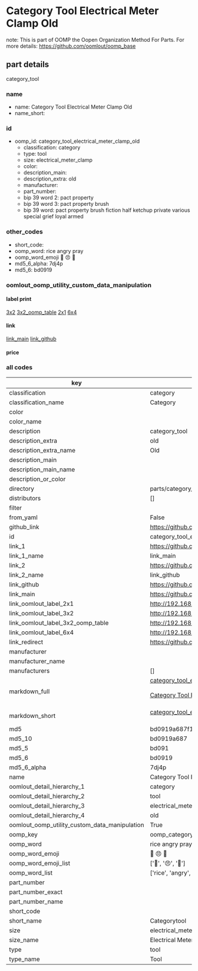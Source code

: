 # Category Tool Electrical Meter Clamp Old  

note: This is part of OOMP the Oopen Organization Method For Parts. For more details: https://github.com/oomlout/oomp_base

##  part details
  



category_tool



### name
* name: Category Tool Electrical Meter Clamp Old
* name_short: 
### id
* oomp_id: category_tool_electrical_meter_clamp_old
  * classification: category
  * type: tool
  * size: electrical_meter_clamp
  * color: 
  * description_main: 
  * description_extra: old
  * manufacturer: 
  * part_number: 
  * bip 39 word 2: pact property
  * bip 39 word 3: pact property brush
  * bip 39 word: pact property brush fiction half ketchup private various special grief loyal armed

### other_codes
* short_code: 
* oomp_word: rice angry pray
* oomp_word_emoji :rice: :angry: :pray:
* md5_6_alpha: 7dj4p
* md5_6: bd0919






### oomlout_oomp_utility_custom_data_manipulation
#### label print
[3x2](http://192.168.1.245:1112/?label=oomp%207dj4p)
[3x2_oomp_table](http://192.168.1.108:1112/?label=oomp%207dj4p)
[2x1](http://192.168.1.242:1112/?label=oomp%207dj4p)
[6x4](http://192.168.1.55:1112/?label=oomp%207dj4p)    

#### link

[link_main](https://github.com/oomlout/oomlout_oomp_version_1_messy/tree/main/parts/category_tool_electrical_meter_clamp_old) [link_github](https://github.com/oomlout/oomlout_oomp_version_1_messy/tree/main/parts/category_tool_electrical_meter_clamp_old)                             

#### price







### all codes 
| key | value |  
| --- | --- |  
| classification | category |  
| classification_name | Category |  
| color |  |  
| color_name |  |  
| description | category_tool |  
| description_extra | old |  
| description_extra_name | Old |  
| description_main |  |  
| description_main_name |  |  
| description_or_color |   |  
| directory | parts/category_tool_electrical_meter_clamp_old |  
| distributors | [] |  
| filter |  |  
| from_yaml | False |  
| github_link | https://github.com/oomlout/oomlout_oomp_part_src/tree/main/parts/category_tool_electrical_meter_clamp_old |  
| id | category_tool_electrical_meter_clamp_old |  
| link_1 | https://github.com/oomlout/oomlout_oomp_version_1_messy/tree/main/parts/category_tool_electrical_meter_clamp_old |  
| link_1_name | link_main |  
| link_2 | https://github.com/oomlout/oomlout_oomp_version_1_messy/tree/main/parts/category_tool_electrical_meter_clamp_old |  
| link_2_name | link_github |  
| link_github | https://github.com/oomlout/oomlout_oomp_version_1_messy/tree/main/parts/category_tool_electrical_meter_clamp_old |  
| link_main | https://github.com/oomlout/oomlout_oomp_version_1_messy/tree/main/parts/category_tool_electrical_meter_clamp_old |  
| link_oomlout_label_2x1 | http://192.168.1.242:1112/?label=oomp%207dj4p |  
| link_oomlout_label_3x2 | http://192.168.1.245:1112/?label=oomp%207dj4p |  
| link_oomlout_label_3x2_oomp_table | http://192.168.1.108:1112/?label=oomp%207dj4p |  
| link_oomlout_label_6x4 | http://192.168.1.55:1112/?label=oomp%207dj4p |  
| link_redirect | https://github.com/oomlout/oomlout_oomp_version_1_messy/tree/main/parts/category_tool_electrical_meter_clamp_old |  
| manufacturer |  |  
| manufacturer_name |  |  
| manufacturers | [] |  
| markdown_full | [category_tool_electrical_meter_clamp_old](none)<br>[](none)<br>[Category Tool Electrical Meter Clamp Old](none)<br><br> |  
| markdown_short | [category_tool_electrical_meter_clamp_old](none)<br><br> |  
| md5 | bd0919a687f19565e7b4355c3a6b1cf5 |  
| md5_10 | bd0919a687 |  
| md5_5 | bd091 |  
| md5_6 | bd0919 |  
| md5_6_alpha | 7dj4p |  
| name | Category Tool Electrical Meter Clamp Old |  
| oomlout_detail_hierarchy_1 | category |  
| oomlout_detail_hierarchy_2 | tool |  
| oomlout_detail_hierarchy_3 | electrical_meter_clamp |  
| oomlout_detail_hierarchy_4 | old |  
| oomlout_oomp_utility_custom_data_manipulation | True |  
| oomp_key | oomp_category_tool_electrical_meter_clamp_old |  
| oomp_word | rice angry pray |  
| oomp_word_emoji | :rice: :angry: :pray: |  
| oomp_word_emoji_list | [':rice:', ':angry:', ':pray:'] |  
| oomp_word_list | ['rice', 'angry', 'pray'] |  
| part_number |  |  
| part_number_exact |  |  
| part_number_name |  |  
| short_code |  |  
| short_name | Categorytool |  
| size | electrical_meter_clamp |  
| size_name | Electrical Meter Clamp |  
| type | tool |  
| type_name | Tool |  
